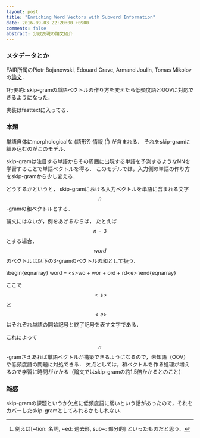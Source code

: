 ```yaml
---
layout: post
title: "Enriching Word Vectors with Subword Information"
date: 2016-09-03 22:20:00 +0900
comments: false
abstract: 分散表現の論文紹介
---
```


### メタデータとか

FAIR所属のPiotr Bojanowski, Edouard Grave, Armand Joulin, Tomas Mikolovの[論文](https://arxiv.org/pdf/1607.04606v1.pdf)．


1行要約:
skip-gramの単語ベクトルの作り方を変えたら低頻度語とOOVに対応できるようになった．

実装はfasttextに入ってる．


### 本題

単語自体にmorphologicalな (語形?) 情報 ([^ex]) が含まれる．
それをskip-gramに組み込むのがこのモデル．

skip-gramは注目する単語からその周囲に出現する単語を予測するようなNNを学習することで単語ベクトルを得る．
このモデルでは，入力側の単語の作り方をskip-gramから少し変える．

どうするかというと，
skip-gramにおける入力ベクトルを単語に含まれる文字 $$n$$ -gramの和ベクトルとする．

論文にはないが，例をあげるならば，
たとえば $$n=3$$ とする場合， $$word$$ のベクトルは以下の3-gramのベクトルの和として扱う．

\begin{eqnarray}
word  = \<s\>wo  + wor  + ord  + rd\<e\>
\end{eqnarray}

ここで $$<s>$$ と $$<e>$$ はそれぞれ単語の開始記号と終了記号を表す文字である．

これによって $$n$$ -gramさえあれば単語ベクトルが構築できるようになるので，未知語（OOV）や低頻度語の問題に対処できる．
欠点としては，和ベクトルを作る処理が増えるので学習に時間がかかる（論文ではskip-gramの約1.5倍かかるとのこと）


### 雑感

skip-gramの課題というか欠点に低頻度語に弱いという話があったので，それをカバーしたskip-gramとしてみれるかもしれない．

[^ex]: 例えば[~tion: 名詞, ~ed: 過去形, sub~: 部分的] といったものだと思う．
